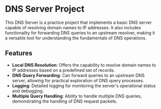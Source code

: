 # DNS Server Project

This DNS Server is a practice project that implements a basic DNS server capable of resolving domain names to IP addresses. It also includes functionality for forwarding DNS queries to an upstream resolver, making it a versatile tool for understanding the fundamentals of DNS operations.

## Features

- **Local DNS Resolution**: Offers the capability to resolve domain names to IP addresses based on a predefined set of records.
- **DNS Query Forwarding**: Can forward queries to an upstream DNS server, allowing for practical exploration of DNS query processes.
- **Logging**: Detailed logging for monitoring the server's operational status and debugging.
- **Multiple Query Handling**: Ability to handle multiple DNS queries, demonstrating the handling of DNS request packets.
